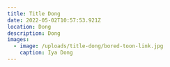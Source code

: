 ```yaml
---
title: Title Dong
date: 2022-05-02T10:57:53.921Z
location: Dong
description: Dong
images:
  - image: /uploads/title-dong/bored-toon-link.jpg
    caption: Iya Dong
---
```

